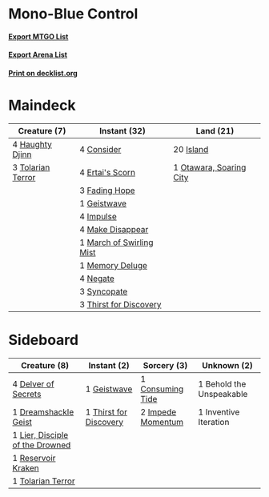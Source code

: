 # Mono-Blue Control

#### [Export MTGO List](../collection/Mono-Blue%20Control/Mono-Blue%20Control.txt)
#### [Export Arena List](../collection/Mono-Blue%20Control/Mono-Blue%20Control_arena.txt)
#### [Print on decklist.org](http://decklist.org/?deckmain=4%09Consider%0A4%09Ertai's%20Scorn%0A3%09Fading%20Hope%0A1%09Geistwave%0A4%09Haughty%20Djinn%0A4%09Impulse%0A20%09Island%0A4%09Make%20Disappear%0A1%09March%20of%20Swirling%20Mist%0A1%09Memory%20Deluge%0A4%09Negate%0A1%09Otawara,%20Soaring%20City%0A3%09Syncopate%0A3%09Thirst%20for%20Discovery%0A3%09Tolarian%20Terror&deckside=1%09Behold%20the%20Unspeakable%0A1%09Consuming%20Tide%0A4%09Delver%20of%20Secrets%0A1%09Dreamshackle%20Geist%0A1%09Geistwave%0A2%09Impede%20Momentum%0A1%09Inventive%20Iteration%0A1%09Lier,%20Disciple%20of%20the%20Drowned%0A1%09Reservoir%20Kraken%0A1%09Thirst%20for%20Discovery%0A1%09Tolarian%20Terror)
# Maindeck

|                                        Creature (7)                                        |                                           Instant (32)                                            |                                            Land (21)                                             |
|--------------------------------------------------------------------------------------------|---------------------------------------------------------------------------------------------------|--------------------------------------------------------------------------------------------------|
|4 [Haughty Djinn](http://gatherer.wizards.com/Pages/Card/Details.aspx?multiverseid=574532)  |4 [Consider](http://gatherer.wizards.com/Pages/Card/Details.aspx?multiverseid=534803)              |20 [Island](http://gatherer.wizards.com/Pages/Card/Details.aspx?multiverseid=439857)              |
|3 [Tolarian Terror](http://gatherer.wizards.com/Pages/Card/Details.aspx?multiverseid=574552)|4 [Ertai's Scorn](http://gatherer.wizards.com/Pages/Card/Details.aspx?multiverseid=574528)         |1 [Otawara, Soaring City](http://gatherer.wizards.com/Pages/Card/Details.aspx?multiverseid=548584)|
|                                                                                            |3 [Fading Hope](http://gatherer.wizards.com/Pages/Card/Details.aspx?multiverseid=534812)           |                                                                                                  |
|                                                                                            |1 [Geistwave](http://gatherer.wizards.com/Pages/Card/Details.aspx?multiverseid=534818)             |                                                                                                  |
|                                                                                            |4 [Impulse](http://gatherer.wizards.com/Pages/Card/Details.aspx?multiverseid=446087)               |                                                                                                  |
|                                                                                            |4 [Make Disappear](http://gatherer.wizards.com/Pages/Card/Details.aspx?multiverseid=555250)        |                                                                                                  |
|                                                                                            |1 [March of Swirling Mist](http://gatherer.wizards.com/Pages/Card/Details.aspx?multiverseid=548358)|                                                                                                  |
|                                                                                            |1 [Memory Deluge](http://gatherer.wizards.com/Pages/Card/Details.aspx?multiverseid=534825)         |                                                                                                  |
|                                                                                            |4 [Negate](http://gatherer.wizards.com/Pages/Card/Details.aspx?multiverseid=423707)                |                                                                                                  |
|                                                                                            |3 [Syncopate](http://gatherer.wizards.com/Pages/Card/Details.aspx?multiverseid=442955)             |                                                                                                  |
|                                                                                            |3 [Thirst for Discovery](http://gatherer.wizards.com/Pages/Card/Details.aspx?multiverseid=540929)  |                                                                                                  |


# Sideboard

|                                               Creature (8)                                               |                                           Instant (2)                                           |                                        Sorcery (3)                                         |      Unknown (2)       |
|----------------------------------------------------------------------------------------------------------|-------------------------------------------------------------------------------------------------|--------------------------------------------------------------------------------------------|------------------------|
|4 [Delver of Secrets](http://gatherer.wizards.com/Pages/Card/Details.aspx?multiverseid=226749)            |1 [Geistwave](http://gatherer.wizards.com/Pages/Card/Details.aspx?multiverseid=534818)           |1 [Consuming Tide](http://gatherer.wizards.com/Pages/Card/Details.aspx?multiverseid=540891) |1 Behold the Unspeakable|
|1 [Dreamshackle Geist](http://gatherer.wizards.com/Pages/Card/Details.aspx?multiverseid=540896)           |1 [Thirst for Discovery](http://gatherer.wizards.com/Pages/Card/Details.aspx?multiverseid=540929)|2 [Impede Momentum](http://gatherer.wizards.com/Pages/Card/Details.aspx?multiverseid=574534)|1 Inventive Iteration   |
|1 [Lier, Disciple of the Drowned](http://gatherer.wizards.com/Pages/Card/Details.aspx?multiverseid=534821)|                                                                                                 |                                                                                            |                        |
|1 [Reservoir Kraken](http://gatherer.wizards.com/Pages/Card/Details.aspx?multiverseid=555257)             |                                                                                                 |                                                                                            |                        |
|1 [Tolarian Terror](http://gatherer.wizards.com/Pages/Card/Details.aspx?multiverseid=574552)              |                                                                                                 |                                                                                            |                        |

